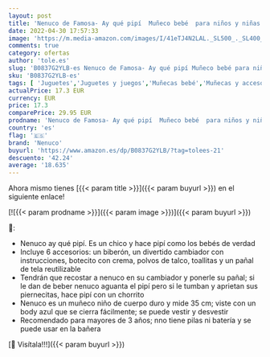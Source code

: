```yaml
---
layout: post
title: 'Nenuco de Famosa- Ay qué pipí  Muñeco bebé  para niños y niñas a partir de 2 años  700015515 '
date: 2022-04-30 17:57:33
image: 'https://m.media-amazon.com/images/I/41eTJ4N2LAL._SL500_._SL400_.jpg'
comments: true
category: ofertas
author: 'tole.es'
slug: 'B0837G2YLB-es Nenuco de Famosa- Ay qué pipí Muñeco bebé para niños y...'
sku: 'B0837G2YLB-es'
tags: [ 'Juguetes','Juguetes y juegos','Muñecas bebé','Muñecas y accesorios','bebé','nenuco','🇪🇸', ]
actualPrice: 17.3 EUR
currency: EUR
price: 17.3
comparePrice: 29.95 EUR
prodname: 'Nenuco de Famosa- Ay qué pipí  Muñeco bebé  para niños y niñas a partir de 2 años  700015515 '
country: 'es'
flag: '🇪🇸'
brand: 'Nenuco'
buyurl: 'https://www.amazon.es/dp/B0837G2YLB/?tag=tolees-21'
descuento: '42.24'
average: '18.635'
---
```


Ahora mismo tienes [{{< param title >}}]({{< param buyurl >}}) en el siguiente enlace!

[![{{< param prodname >}}]({{< param image >}})]({{< param buyurl >}})

🔎:

- Nenuco ay qué pipí. Es un chico y hace pipí como los bebés de verdad
- Incluye 6 accesorios: un biberón, un divertido cambiador con instrucciones, botecito con crema, polvos de talco, toallitas y un pañal de tela reutilizable
- Tendrán que recostar a nenuco en su cambiador y ponerle su pañal; si le dan de beber nenuco aguanta el pipí pero si le tumban y aprietan sus piernecitas, hace pipí con un chorrito
- Nenuco es un muñeco niño de cuerpo duro y mide 35 cm; viste con un body azul que se cierra fácilmente; se puede vestir y desvestir
- Recomendado para mayores de 3 años; nno tiene pilas ni batería y se puede usar en la bañera

[🛒 Visítala!!!]({{< param buyurl >}})
